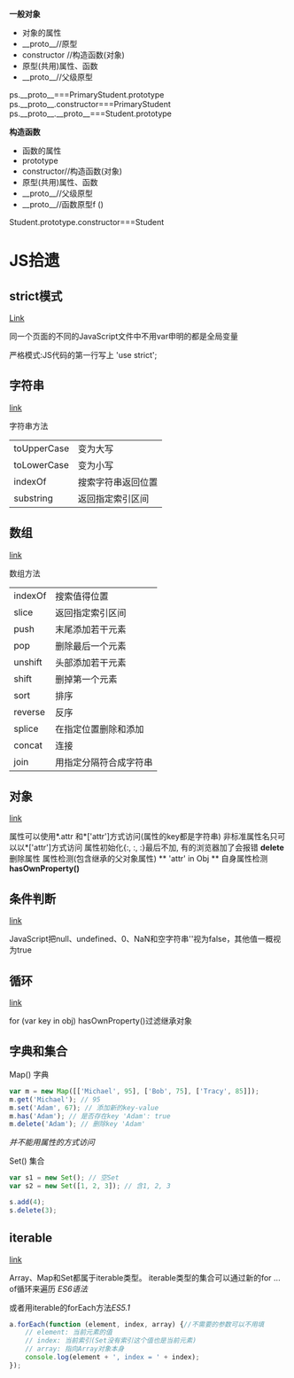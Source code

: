 **一般对象**
- 对象的属性
- \_\_proto\_\_//原型
 - constructor //构造函数(对象)
 - 原型(共用)属性、函数
 - \_\_proto\_\_//父级原型

ps.\_\_proto\_\_===PrimaryStudent.prototype
ps.\_\_proto\_\_.constructor===PrimaryStudent
ps.\_\_proto\_\_.\_\_proto\_\_===Student.prototype


**构造函数**
- 函数的属性
- prototype
 - constructor//构造函数(对象)
 - 原型(共用)属性、函数
 - \_\_proto\_\_//父级原型
- \_\_proto\_\_//函数原型f ()

Student.prototype.constructor===Student

# JS拾遗
## strict模式

[Link](https://www.liaoxuefeng.com/wiki/001434446689867b27157e896e74d51a89c25cc8b43bdb3000/001434499190108eec0bdf14e704a09935cd112e501e31a000##strict-E6-A8-A1-E5-BC-8F)

同一个页面的不同的JavaScript文件中不用var申明的都是全局变量

严格模式:JS代码的第一行写上
'use strict';

## 字符串

[link](https://www.liaoxuefeng.com/wiki/001434446689867b27157e896e74d51a89c25cc8b43bdb3000/001434499203693072018f8878842a9b0011e3ff4e38b6b000)

字符串方法

|             |                    |
|:----------- |:------------------ |
| toUpperCase | 变为大写           |
| toLowerCase | 变为小写           |
| indexOf     | 搜索字符串返回位置 |
| substring   | 返回指定索引区间   |

## 数组
[link](https://www.liaoxuefeng.com/wiki/001434446689867b27157e896e74d51a89c25cc8b43bdb3000/00143449921138898cdeb7fc2214dc08c6c67827758cd2f000)

数组方法

|         |                        |
|:------- |:---------------------- |
| indexOf | 搜索值得位置           |
| slice   | 返回指定索引区间       |
| push    | 末尾添加若干元素       |
| pop     | 删除最后一个元素       |
| unshift | 头部添加若干元素       |
| shift   | 删掉第一个元素         |
| sort    | 排序                   |
| reverse | 反序                   |
| splice  | 在指定位置删除和添加   |
| concat  | 连接                   |
| join    | 用指定分隔符合成字符串 |

## 对象
[link](https://www.liaoxuefeng.com/wiki/001434446689867b27157e896e74d51a89c25cc8b43bdb3000/00143449922400335c44d4b8c904ff29a78fd4334347131000)

属性可以使用\*.attr 和\*\['attr'\]方式访问(属性的key都是字符串)
非标准属性名只可以以\*\['attr'\]方式访问
属性初始化{:, :, :}最后不加,   有的浏览器加了会报错
**delete** 删除属性
属性检测(包含继承的父对象属性) ** 'attr' in Obj **
自身属性检测 **hasOwnProperty()**

## 条件判断
[link](https://www.liaoxuefeng.com/wiki/001434446689867b27157e896e74d51a89c25cc8b43bdb3000/0014345005693811782d9e338994ec19aa1c5325824bc15000)

JavaScript把null、undefined、0、NaN和空字符串''视为false，其他值一概视为true

## 循环
[link](https://www.liaoxuefeng.com/wiki/001434446689867b27157e896e74d51a89c25cc8b43bdb3000/001434500620831b2aeb535f5e245c788493e9f4ff416c0000)

for (var key in obj)
hasOwnProperty()过滤继承对象

## 字典和集合

Map() 字典

```javascript
var m = new Map([['Michael', 95], ['Bob', 75], ['Tracy', 85]]);
m.get('Michael'); // 95
m.set('Adam', 67); // 添加新的key-value
m.has('Adam'); // 是否存在key 'Adam': true
m.delete('Adam'); // 删除key 'Adam'
```
*并不能用属性的方式访问*

Set() 集合

```javascript
var s1 = new Set(); // 空Set
var s2 = new Set([1, 2, 3]); // 含1, 2, 3

s.add(4);
s.delete(3);
```

## iterable
[link](https://www.liaoxuefeng.com/wiki/001434446689867b27157e896e74d51a89c25cc8b43bdb3000/00143450082788640f82a480be8481a8ce8272951a40970000)

Array、Map和Set都属于iterable类型。
iterable类型的集合可以通过新的for ... of循环来遍历 *ES6语法*

或者用iterable的forEach方法*ES5.1*
```javascript
a.forEach(function (element, index, array) {//不需要的参数可以不用填
    // element: 当前元素的值
    // index: 当前索引(Set没有索引这个值也是当前元素)
    // array: 指向Array对象本身
    console.log(element + ', index = ' + index);
});
```
